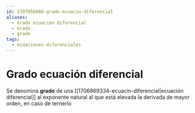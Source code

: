 ```yaml
---
id: 1707050060-grado-ecuacin-diferencial
aliases:
  - Grado ecuación diferencial
  - Grado
  - grado
tags:
  - ecuaciones-diferenciales
---
```


# Grado ecuación diferencial
Se denomina **grado** de una [[1706869334-ecuacin-diferencial|ecuación diferencial]] al exponente natural al que está elevada la derivada de mayor orden, en caso de ternerlo
